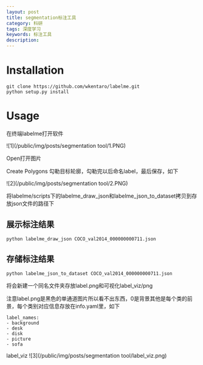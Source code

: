 ```yaml
---
layout: post
title: segmentation标注工具
category: 科研
tags: 深度学习
keywords: 标注工具
description:
---
```


# Installation

```
git clone https://github.com/wkentaro/labelme.git
python setup.py install
```

# Usage

在终端labelme打开软件

![1](/public/img/posts/segmentation tool/1.PNG)

Open打开图片

Create Polygons 勾勒目标轮廓，勾勒完以后命名label，最后保存，如下

![2](/public/img/posts/segmentation tool/2.PNG)

将labelme/scripts下的labelme_draw_json和labelme_json_to_dataset拷贝到存放json文件的路径下

## 展示标注结果

```
python labelme_draw_json COCO_val2014_000000000711.json
```

## 存储标注结果

```
python labelme_json_to_dataset COCO_val2014_000000000711.json
```

将会新建一个同名文件夹存放label.png和可视化label_viz/png

注意label.png是黑色的单通道图片所以看不出东西，0是背景其他是每个类的前景，每个类别对应信息存放在info.yaml里，如下

```
label_names:
- background
- desk
- disk
- picture
- sofa
```
label_viz
![3](/public/img/posts/segmentation tool/label_viz.png)

